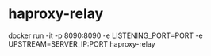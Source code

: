 # haproxy-relay
docker run -it -p 8090:8090 -e LISTENING_PORT=PORT -e UPSTREAM=SERVER_IP:PORT  haproxy-relay
